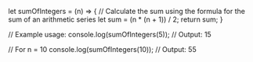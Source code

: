 let sumOfIntegers = (n) => {
    // Calculate the sum using the formula for the sum of an arithmetic series
    let sum = (n * (n + 1)) / 2;
    return sum;
}

// Example usage:
console.log(sumOfIntegers(5)); // Output: 15

// For n = 10
console.log(sumOfIntegers(10)); // Output: 55
